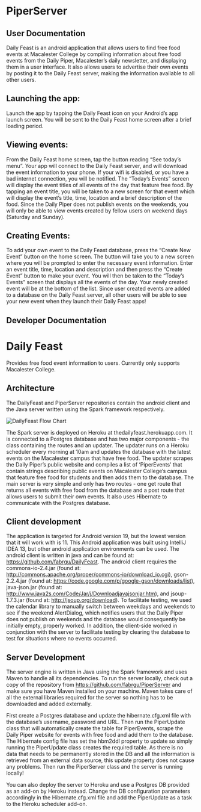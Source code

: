 PiperServer
===========

## User Documentation
Daily Feast is an android application that allows users to find free food events at Macalester College by compiling information about free food events from the Daily Piper, Macalester’s daily newsletter, and displaying them in a user interface. It also allows users to advertise their own events by posting it to the Daily Feast server, making the information available to all other users.

## Launching the app:
Launch the app by tapping the Daily Feast icon on your Android’s app launch screen. You will be sent to the Daily Feast home screen after a brief loading period.

## Viewing events:
From the Daily Feast home screen, tap the button reading “See today’s menu”. Your app will connect to the Daily Feast server, and will download the event information to your phone. If your wifi is disabled, or you have a bad internet connection, you will be notified. The “Today’s Events” screen will display the event titles of all events of the day that feature free food. By tapping an event title, you will be taken to a new screen for that event which will display the event’s title, time, location and a brief description of the food. Since the Daily Piper does not publish events on the weekends, you will only be able to view events created by fellow users on weekend days (Saturday and Sunday).

## Creating Events:
To add your own event to the Daily Feast database, press the “Create New Event” button on the home screen. The button will take you to a new screen where you will be prompted to enter the necessary event information. Enter an event title, time, location and description and then press the “Create Event” button to make your event. You will then be taken to the “Today’s Events” screen that displays all the events of the day. Your newly created event will be at the bottom of the list. Since user created events are added to a database on the Daily Feast server, all other users will be able to see your new event when they launch their Daily Feast apps!

## Developer Documentation

# Daily Feast
Provides free food event information to users. Currently only supports Macalester College. 

## Architecture
The DailyFeast and PiperServer repositories contain the android client and the Java server written using the Spark framework respectively. 

![DailyFeast Flow Chart](https://github.com/fabrgu/github.io/blob/master/DailyFeast%20Flow%20Chart.png?raw=true)

The Spark server is deployed on Heroku at thedailyfeast.herokuapp.com. It is connected to a Postgres database and has two major components - the class containing the routes and an updater. The updater runs on a Heroku scheduler every morning at 10am and updates the database with the latest events on the Macalester campus that have free food. The updater scrapes the Daily Piper’s public website and compiles a list of ‘PiperEvents’ that contain strings describing public events on Macalester College’s campus that feature free food for students and then adds them to the database. The main server is very simple and only has two routes - one get route that returns all events with free food from the database and a post route that allows users to submit their own events. It also uses Hibernate to communicate with the Postgres database. 


## Client development

The application is targeted for Android version 19, but the lowest version that it will work with is 11. This Android application was built using IntelliJ IDEA 13, but other android application environments can be used. The android client is written in java and can be found at:  https://github.com/fabrgu/DailyFeast. The android client requires the commons-io-2.4.jar (found at: http://commons.apache.org/proper/commons-io/download_io.cgi), gson-2.2.4.jar (found at: https://code.google.com/p/google-gson/downloads/list), java-json.jar (found at: http://www.java2s.com/Code/Jar/j/Downloadjavajsonjar.htm), and jsoup-1.7.3.jar (found at: http://jsoup.org/download).  To facilitate testing, we used the calendar library to manually switch between weekdays and weekends to see if the weekend AlertDialog, which notifies users that the Daily Piper does not publish on weekends and the database would consequently be initially empty, properly worked. In addition, the client-side worked in conjunction with the server to facilitate testing by clearing the database to test for situations where no events occurred. 


## Server Development

The server engine is written in Java using the Spark framework and uses Maven to handle all its dependencies. To run the server locally, check out a copy of the repository from https://github.com/fabrgu/PiperServer and make sure you have Maven installed on your machine. Maven takes care of all the external libraries required for the server so nothing has to be downloaded and added externally. 

First create a Postgres database and update the hibernate.cfg.xml file with the database’s username, password and URL. Then run the PiperUpdate class that will automatically create the table for PiperEvents, scrape the Daily Piper website for events with free food and add them to the database. The Hibernate config file has set the hbm2ddl property to update so simply running the PiperUpdate class creates the required table. As there is no data that needs to be permanently stored in the DB and all the information is retrieved from an external data source, this update property does not cause any problems. Then run the PiperServer class and the server is running locally! 

You can also deploy the server to Heroku and use a Postgres DB provided as an add-on by Heroku instead. Change the DB configuration parameters accordingly in the Hibernate.cfg.xml file and add the PiperUpdate as a task to the Heroku scheduler add-on. 
